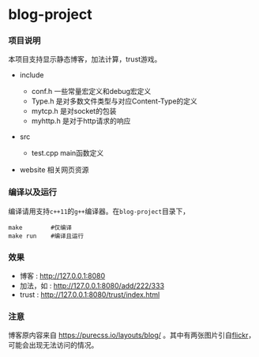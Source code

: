 # blog-project
### 项目说明
本项目支持显示静态博客，加法计算，trust游戏。

 - include
	 - conf.h 一些常量宏定义和debug宏定义
	 - Type.h 是对多数文件类型与对应Content-Type的定义 
	 - mytcp.h 是对socket的包装
	 - myhttp.h 是对于http请求的响应

 - src
	 - test.cpp main函数定义
 
 - website 相关网页资源

### 编译以及运行
编译请用支持`c++11`的`g++`编译器。在`blog-project`目录下，
```
make        #仅编译
make run    #编译且运行
```

### 效果

 - 博客 : http://127.0.0.1:8080
 - 加法，如 : http://127.0.0.1:8080/add/222/333
 - trust : http://127.0.0.1:8080/trust/index.html

### 注意
博客原内容来自 https://purecss.io/layouts/blog/ 。其中有两张图片引自[flickr](https://www.flickr.com/)，可能会出现无法访问的情况。
